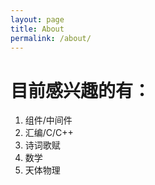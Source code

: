 ```yaml
---
layout: page
title: About
permalink: /about/
---
```

# 目前感兴趣的有：
1. 组件/中间件
2. 汇编/C/C++
3. 诗词歌赋
4. 数学
5. 天体物理

